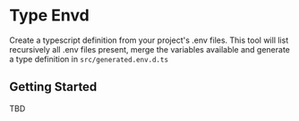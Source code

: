 # Type Envd

Create a typescript definition from your project's .env files. This tool will list recursively all .env files present, merge the variables available and generate a type definition in `src/generated.env.d.ts`

## Getting Started

TBD
